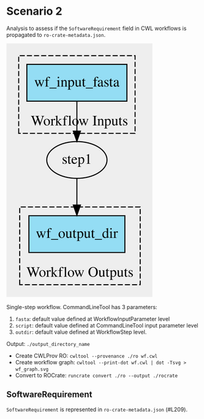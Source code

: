 # Scenario 2 

Analysis to assess if the `SoftwareRequirement` field in CWL workflows is propagated to `ro-crate-metadata.json`. 

![Workflow graph](./wf_graph.svg)

Single-step workflow. CommandLineTool has 3 parameters:

1. `fasta`: default value defined at WorkflowInputParameter level
2. `script`: default value defined at CommandLineTool input parameter level
3. `outdir`: default value defined at WorkflowStep level.

Output: `./output_directory_name`

- Create CWLProv RO: `cwltool --provenance ./ro wf.cwl`
- Create workflow graph: `cwltool --print-dot wf.cwl | dot -Tsvg > wf_graph.svg`
- Convert to ROCrate: `runcrate convert ./ro --output ./rocrate`

## SoftwareRequirement

`SoftwareRequirement` is represented in `ro-crate-metadata.json` (#L209).